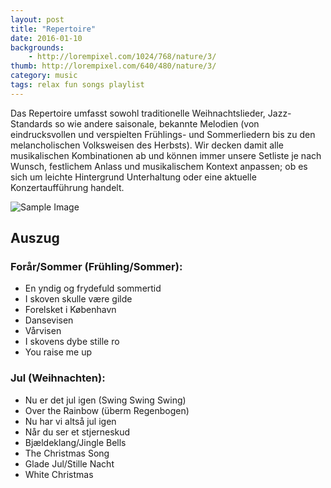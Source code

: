 ```yaml
---
layout: post
title: "Repertoire"
date: 2016-01-10
backgrounds:
    - http://lorempixel.com/1024/768/nature/3/
thumb: http://lorempixel.com/640/480/nature/3/
category: music
tags: relax fun songs playlist
---
```


Das Repertoire umfasst sowohl traditionelle Weihnachtslieder, Jazz-Standards so wie andere saisonale, bekannte Melodien (von eindrucksvollen und verspielten Frühlings- und Sommerliedern bis zu den melancholischen Volksweisen des Herbsts). Wir decken damit alle musikalischen Kombinationen ab und können immer unsere Setliste je nach Wunsch, festlichem Anlass und musikalischem Kontext anpassen; ob es sich um leichte Hintergrund Unterhaltung oder eine aktuelle Konzertaufführung handelt.

![Sample Image](http://lorempixel.com/1024/500/nature/3/)

## Auszug

### Forår/Sommer (Frühling/Sommer):

* En yndig og frydefuld sommertid
* I skoven skulle være gilde 
* Forelsket i København
* Dansevisen 
* Vårvisen 
* I skovens dybe stille ro
* You raise me up 

### Jul (Weihnachten):

* Nu er det jul igen (Swing Swing Swing) 
* Over the Rainbow (überm Regenbogen) 
* Nu har vi altså jul igen
* Når du ser et stjerneskud
* Bjældeklang/Jingle Bells
* The Christmas Song 
* Glade Jul/Stille Nacht
* White Christmas
